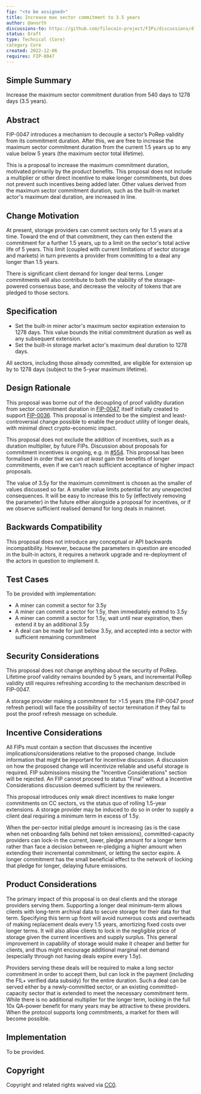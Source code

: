 ```yaml
---
fip: "<to be assigned>"
title: Increase max sector commitment to 3.5 years
author: @anorth
discussions-to: https://github.com/filecoin-project/FIPs/discussions/475
status: Draft
type: Technical (Core)
category Core
created: 2022-12-06
requires: FIP-0047
---
```

## Simple Summary
Increase the maximum sector commitment duration from 540 days to 1278 days (3.5 years).

## Abstract
FIP-0047 introduces a mechanism to decouple a sector’s PoRep validity from its commitment duration.
After this, we are free to increase the maximum sector commitment duration from the current 1.5 years
up to any value below 5 years (the maximum sector total lifetime).

This is a proposal to increase the maximum commitment duration, motivated primarily by the product benefits.
This proposal does not include a multiplier or other direct incentive to make longer commitments,
but does not prevent such incentives being added later.
Other values derived from the maximum sector commitment duration, 
such as the built-in market actor's maximum deal duration, are increased in line.

## Change Motivation
At present, storage providers can commit sectors only for 1.5 years at a time.
Toward the end of that commitment, they can then extend the commitment for a further 1.5 years,
up to a limit on the sector's total active life of 5 years.
This limit (coupled with current limitations of sector storage and markets) in turn prevents a provider
from committing to a deal any longer than 1.5 years.

There is significant client demand for longer deal terms.
Longer commitments will also contribute to both the stability of the storage-powered consensus base,
and decrease the velocity of tokens that are pledged to those sectors.

## Specification
- Set the built-in miner actor's maximum sector expiration extension to 1278 days.
This value bounds the initial commitment duration as well as any subsequent extension.
- Set the built-in storage market actor's maximum deal duration to 1278 days.

All sectors, including those already committed, are eligible for extension up by to 1278 days (subject to the 5-year maximum lifetime).

## Design Rationale
This proposal was borne out of the decoupling of proof validity duration from sector commitment duration in
[FIP-0047](https://github.com/filecoin-project/FIPs/blob/master/FIPS/fip-0047.md), itself initially created 
to support [FIP-0036](https://github.com/filecoin-project/FIPs/blob/master/FIPS/fip-0036.md).
This proposal is intended to be the simplest and least-controversial change possible to enable the 
product utility of longer deals, with minimal direct crypto-economic impact.

This proposal does not exclude the addition of incentives, such as a duration multiplier, by future FIPs.
Discussion about proposals for commitment incentives is ongoing, e.g. in [#554](https://github.com/filecoin-project/FIPs/discussions/554).
This proposal has been formalised in order that we can _at least_ gain the benefits of longer commitments, 
even if we can't reach sufficient acceptance of higher impact proposals.

The value of 3.5y for the maximum commitment is chosen as the smaller of values discussed so far.
A smaller value limits potential for any unexpected consequences.
It will be easy to increase this to 5y (effectively removing the parameter) in the future either
alongside a proposal for incentives, 
or if we observe sufficient realised demand for long deals in mainnet.

## Backwards Compatibility
This proposal does not introduce any conceptual or API backwards incompatibility.
However, because the parameters in question are encoded in the built-in actors, 
it requires a network upgrade and re-deployment of the actors in question to implement it.

## Test Cases
To be provided with implementation:
- A miner can commit a sector for 3.5y
- A miner can commit a sector for 1.5y, then immediately extend to 3.5y
- A miner can commit a sector for 1.5y, wait until near expiration, then extend it by an additional 3.5y
- A deal can be made for just below 3.5y, and accepted into a sector with sufficient remaining commitment

## Security Considerations
This proposal does not change anything about the security of PoRep.
Lifetime proof validity remains bounded by 5 years, 
and incremental PoRep validity still requires refreshing according to the mechanism described in FIP-0047.

A storage provider making a commitment for >1.5 years (the FIP-0047 proof refresh period) will
face the possibility of sector termination if they fail to post the proof refresh message on schedule.

## Incentive Considerations
<!--All FIPs must contain a section that discusses the incentive implications/considerations relative to the proposed change. Include information that might be important for incentive discussion. A discussion on how the proposed change will incentivize reliable and useful storage is required. FIP submissions missing the "Incentive Considerations" section will be rejected. An FIP cannot proceed to status "Final" without a Incentive Considerations discussion deemed sufficient by the reviewers.-->
All FIPs must contain a section that discusses the incentive implications/considerations relative to the proposed change. Include information that might be important for incentive discussion. A discussion on how the proposed change will incentivize reliable and useful storage is required. FIP submissions missing the "Incentive Considerations" section will be rejected. An FIP cannot proceed to status "Final" without a Incentive Considerations discussion deemed sufficient by the reviewers.

This proposal introduces only weak direct incentives to make longer commitments on CC sectors,
vs the status quo of rolling 1.5-year extensions.
A storage provider may be induced to do so in order to supply a client deal
requiring a minimum term in excess of 1.5y.

When the per-sector initial pledge amount is increasing (as is the case when net onboarding falls behind net token emissions),
committed-capacity providers can lock-in the current, lower, pledge amount for a longer term
rather than face a decision between re-pledging a higher amount when extending their incremental commitment,
or letting the sector expire.
A longer commitment has the small beneficial effect to the network of locking that pledge for longer, delaying future emissions.

## Product Considerations
The primary impact of this proposal is on deal clients and the storage providers serving them.
Supporting a longer deal minimum-term allows clients with long-term archival data to secure storage for their data for that term.
Specifying this term up front will avoid numerous costs and overheads of making replacement deals every 1.5 years,
amortizing fixed costs over longer terms.
It will also allow clients to lock in the negligible price of storage given the current incentives and supply surplus.
This general improvement in capability of storage would make it cheaper and better for clients,
and thus might encourage additional marginal net demand (especially through not having deals expire every 1.5y).

Providers serving these deals will be required to make a long sector commitment in order to accept them,
but can lock in the payment (including the FIL+ verified data subsidy) for the entire duration.
Such a deal can be served either by a newly-committed sector, or an existing committed-capacity sector
that is extended to meet the necessary commitment term.
While there is no additional multiplier for the longer term,
locking in the full 10x QA-power benefit for many years may be attractive to these providers.
When the protocol supports long commitments, a market for them will become possible.

## Implementation
To be provided.

## Copyright
Copyright and related rights waived via [CC0](https://creativecommons.org/publicdomain/zero/1.0/).
